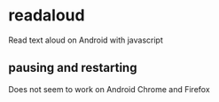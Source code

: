 # readaloud
Read text aloud on Android with javascript

## pausing and restarting
Does not seem to work on Android Chrome and Firefox
